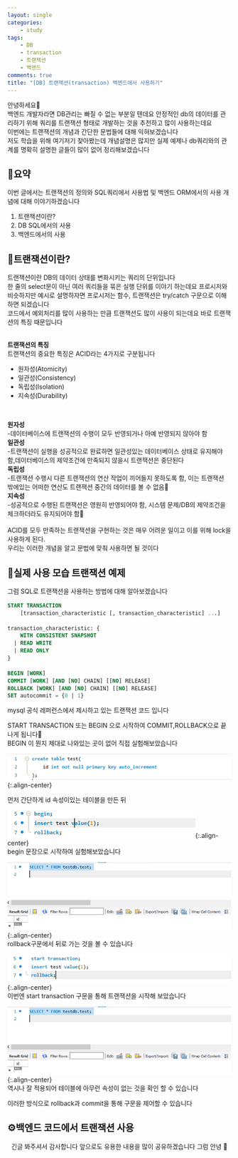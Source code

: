 ```yaml
---
layout: single
categories:
    - study
tags:
    - DB
    - transaction
    - 트랜잭션
    - 백엔드
comments: true
title: "[DB] 트랜잭션(transaction) 백엔드에서 사용하기"
---
```


안녕하세요👋<br>
백엔드 개발자라면 DB관리는 빠질 수 없는 부분일 텐데요 안정적인 db의 데이터를 관리하기 위해 쿼리를 트랜잭션 형태로 개발하는 것을 추천하고 많이 사용하는데요<br>
이번에는 트랜잭션의 개념과 간단한 문법들에 대해 익혀보겠습니다<br>
저도 학습을 위해 여기저기 찾아봤는데 개념설명은 많지만 실제 예제나 db쿼리와의 관계를 명확히 설명한 글들이 많이 없어 정리해보겠습니다<br>

## 🙏요약
이번 글에서는 트랜잭션의 정의와 SQL쿼리에서 사용법 및 백엔드 ORM에서의 사용 개념에 대해 이야기하겠습니다<br>

1. 트랜잭션이란?
2. DB SQL에서의 사용
3. 백엔드에서의 사용

## 📝트랜잭션이란?
트랜잭션이란 DB의 데이터 상태를 변화시키는 쿼리의 단위입니다<br>
한 줄의 select문이 아닌 여러 쿼리들을 묶은 실행 단위를 이야기 하는데요 프로시저와 비슷하지만 예시로 설명하자면 프로시저는 함수, 트랜잭션은 try/catch 구문으로 이해하면 되겠습니다<br>
코드에서 예외처리를 많이 사용하는 만큼 트랜잭션도 많이 사용이 되는데요 바로 트랜잭션의 특징 때문입니다<br><br>

**트랜잭션의 특징**<br>
트랜잭션의 중요한 특징은 ACID라는 4가지로 구분됩니다<br>
- 원자성(Atomicity)
- 일관성(Consistency)
- 독립성(Isolation)
- 지속성(Durability)
<br>

**원자성**<br>
-데이터베이스에 트랜잭션의 수행이 모두 반영되거나 아예 반영되지 않아야 함<br>
**일관성**<br>
-트랜잭션이 실행을 성공적으로 완료하면 일관성있는 데이터베이스 상태로 유지해야 함,데이터베이스의 제약조건에 만족되지 않을시 트랜잭션은 중단된다<br>
**독립성**<br>
-트랜잭션 수행시 다른 트랜잭션의 연산 작업이 끼어들지 못하도록 함, 이는 트랜잭션 밖에있는 어떠한 연산도 트랜잭션 중간의 데이터를 볼 수 없음<br>
**지속성**<br>
-성공적으로 수행된 트랜잭션은 영원히 반영되어야 함, 시스템 문제/DB의 제약조건을 체크하더라도 유지되어야 함<br>
<br>
ACID를 모두 만족하는 트랜잭션을 구현하는 것은 매우 어려운 일이고 이를 위해 lock을 사용하게 된다.<br>
우리는 이러한 개념을 알고 문법에 맞춰 사용하면 될 것이다<br>


## 👀실제 사용 모습 트랜잭션 예제
그럼 SQL로 트랜잭션을 사용하는 방법에 대해 알아보겠습니다<br>

```sql
START TRANSACTION
    [transaction_characteristic [, transaction_characteristic] ...]

transaction_characteristic: {
    WITH CONSISTENT SNAPSHOT
  | READ WRITE
  | READ ONLY
}

BEGIN [WORK]
COMMIT [WORK] [AND [NO] CHAIN] [[NO] RELEASE]
ROLLBACK [WORK] [AND [NO] CHAIN] [[NO] RELEASE]
SET autocommit = {0 | 1}
```

mysql 공식 레퍼런스에서 제시하고 있는 트랜잭션 코드 입니다<br>

START TRANSACTION 또는 BEGIN 으로 시작하여 COMMIT,ROLLBACK으로 끝나게 됩니다<br>
BEGIN 이 뭔지 제대로 나와있는 곳이 없어 직접 실험해보았습니다<br>

![image](/assets/images/0802_33/transaction_1.png){:.align-center}  <br>

먼저 간단하게 id 속성이있는 테이블을 만든 뒤<br>

![image](/assets/images/0802_33/transaction_2.png){:.align-center}  <br>
begin 문장으로 시작하여 실험해보았습니다<br>

![image](/assets/images/0802_33/transaction_3.png){:.align-center}  <br>
rollback구문에서 뒤로 가는 것을 볼 수 있습니다<br>

![image](/assets/images/0802_33/transaction_4.png){:.align-center}  <br>
이번엔 start transaction 구문을 통해 트랜잭션을 시작해 보았습니다<br>

![image](/assets/images/0802_33/transaction_3.png){:.align-center}  <br>
역시나 잘 적용되어 테이블에 아무런 속성이 없는 것을 확인 할 수 있습니다<br>

이러한 방식으로 rollback과 commit을 통해 구문을 제어할 수 있습니다<br>


## ⚙️백엔드 코드에서 트랜잭션 사용


<center>긴글 봐주셔서 감사합니다 앞으로도 유용한 내용을 많이 공유하겠습니다 그럼 안녕 👋</center>